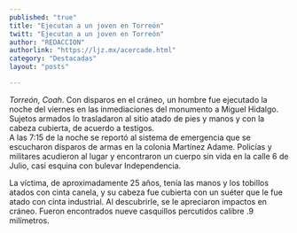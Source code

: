 ```yaml
---
published: "true"
title: "Ejecutan a un joven en Torreón"
twitt: "Ejecutan a un joven en Torreón"
author: "REDACCION"
authorlink: "https://ljz.mx/acercade.html"
category: "Destacadas"
layout: "posts"

---
```




*Torreón, Coah*. Con disparos en el cráneo, un hombre fue ejecutado la noche del viernes en las inmediaciones del monumento a Miguel Hidalgo. Sujetos armados lo trasladaron al sitio atado de pies y manos y con la cabeza cubierta, de acuerdo a testigos.  
  A las 7:15 de la noche se reportó al sistema de emergencia que se escucharon disparos de armas en la colonia Martínez Adame. Policías y militares acudieron al lugar y encontraron un cuerpo sin vida en la calle 6 de Julio, casi esquina con bulevar Independencia.



  La víctima, de aproximadamente 25 años, tenía las manos y los tobillos atados con cinta canela, y su cabeza fue cubierta con un suéter que le fue atado con cinta industrial. Al descubrirle, se le apreciaron impactos en cráneo. Fueron encontrados nueve casquillos percutidos calibre .9 milímetros.

